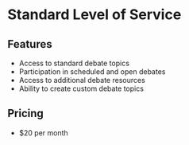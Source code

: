 # Standard Level of Service

## Features
- Access to standard debate topics
- Participation in scheduled and open debates
- Access to additional debate resources
- Ability to create custom debate topics

## Pricing
- $20 per month
